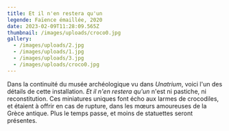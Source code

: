 ```yaml
---
title: Et il n'en restera qu'un
legende: Faïence émaillée, 2020
date: 2023-02-09T11:28:09.565Z
thumbnail: /images/uploads/croco0.jpg
gallery:
  - /images/uploads/2.jpg
  - /images/uploads/1.jpg
  - /images/uploads/3.jpg
  - /images/uploads/croco0.jpg
---
```

Dans la continuité du musée archéologique vu dans *Unatrium*, voici l'un des détails de cette installation. *Et il n'en restera qu'un* n'est ni pastiche, ni reconstitution. Ces miniatures uniques font écho aux larmes de crocodiles, et étaient à offrir en cas de rupture, dans les mœurs amoureuses de la Grèce antique. Plus le temps passe, et moins de statuettes seront présentes.